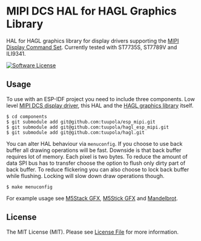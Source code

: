 # MIPI DCS HAL for HAGL Graphics Library

HAL for HAGL graphics library for display drivers supporting the [MIPI Display Command Set](https://www.mipi.org/specifications/display-command-set). Currently tested with ST7735S, ST7789V and ILI9341.

[![Software License](https://img.shields.io/badge/license-MIT-brightgreen.svg?style=flat-square)](LICENSE.md)

## Usage

To use with an ESP-IDF project you need to include three components. Low level [MIPI DCS display driver](https://github.com/tuupola/esp_mipi), this HAL and the [HAGL graphics library](https://github.com/tuupola/hagl) itself.

```
$ cd components
$ git submodule add git@github.com:tuupola/esp_mipi.git
$ git submodule add git@github.com:tuupola/hagl_esp_mipi.git
$ git submodule add git@github.com:tuupola/hagl.git
```

You can alter  HAL behaviour via `menuconfig`. If you choose to use back buffer all drawing operations will be fast. Downside is that back buffer requires lot of memory. Each pixel is two bytes. To reduce the amount of data SPI bus has to transfer choose the option to flush only dirty part of back buffer. To reduce flickering you can also choose to lock back buffer while flushing. Locking will slow down draw operations though.

```
$ make menuconfig
```

For example usage see [M5Stack GFX](https://github.com/tuupola/esp-examples/tree/master/009-m5stack-gfx), [M5Stick GFX](https://github.com/tuupola/esp-examples/tree/master/015-m5stick-gfx) and [Mandelbrot](https://github.com/tuupola/esp-examples/tree/master/014-mandelbrot).

## License

The MIT License (MIT). Please see [License File](LICENSE.md) for more information.
